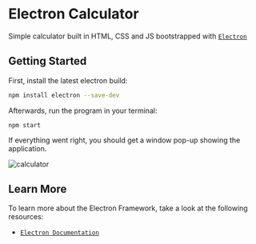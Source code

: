 # Electron Calculator
Simple calculator built in HTML, CSS and JS bootstrapped with [`Electron`](https://www.electronjs.org/)

## Getting Started

First, install the latest electron build:

```bash
npm install electron --save-dev
```
Afterwards, run the program in your terminal:

```
npm start
```

If everything went right, you should get a window pop-up showing the application.

![calculator](https://user-images.githubusercontent.com/112783942/188334706-0180c2e3-00d6-458f-aac1-d24e961fcacd.png)

## Learn More

To learn more about the Electron Framework, take a look at the following resources:

- [`Electron Documentation`](https://www.electronjs.org/docs/latest)
